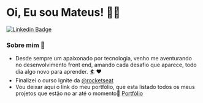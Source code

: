 # Oi, Eu sou Mateus! :wave::smiley:

[![Linkedin Badge](https://img.shields.io/badge/-LinkedIn-blue?style=flat-square&logo=Linkedin&logoColor=white&link=https://www.linkedin.com/in/mateusousas/)](https://www.linkedin.com/in/mateusousas/)


### Sobre mim :pencil:

- Desde sempre um apaixonado por tecnologia, venho me aventurando no desenvolvimento front end, amando cada desafio que aparece, todo dia algo novo para aprender. :surfer: :heart:
- Finalizei o curso Ignite da [@rocketseat](https://rocketseat.com.br/) 
- Vou deixar aqui o link do meu portfólio, que esta listado todos os meus projetos que estão no ar até o momento🤗 [Portfólio](https://portfolio-mateuso12.vercel.app)

